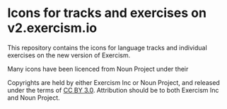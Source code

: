 # Icons for tracks and exercises on v2.exercism.io

This repository contains the icons for language tracks and individual exercises on the new version of Exercism.

Many icons have been licenced from Noun Project under their 

Copyrights are held by either Exercism Inc or Noun Project, and released under the terms of [CC BY 3.0](https://creativecommons.org/licenses/by/3.0/). Attribution should be to both Exercism Inc and Noun Project.
